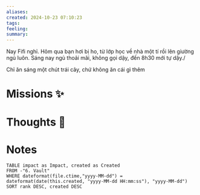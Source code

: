 ```yaml
---
aliases: 
created: 2024-10-23 07:10:23
tags: 
feeling: 
summary:
---
```

Nay Fifi nghỉ. Hôm qua bạn hơi bị ho, từ lớp học về nhà một tí rồi lên giường ngủ luôn. Sáng nay ngủ thoải mãi, không gọi dậy, đến 8h30 mới tự dậy./

Chỉ ăn sáng một chút trái cây, chứ không ăn cái gì thêm

# Missions ✨


# Thoughts 💬


# Notes

```dataview
TABLE impact as Impact, created as Created
FROM -"6. Vault"
WHERE dateformat(file.ctime,"yyyy-MM-dd") = dateformat(date(this.created, "yyyy-MM-dd HH:mm:ss"), "yyyy-MM-dd")
SORT rank DESC, created DESC
```